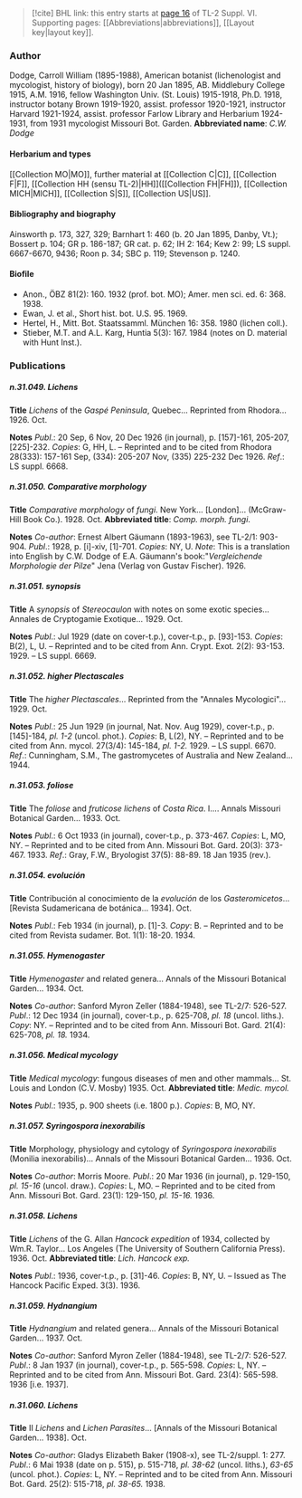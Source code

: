 > [!cite] BHL link: this entry starts at [page 16](https://www.biodiversitylibrary.org/page/33260004) of TL-2 Suppl. VI.
> Supporting pages: [[Abbreviations|abbreviations]], [[Layout key|layout key]].

### Author

Dodge, Carroll William (1895-1988), American botanist (lichenologist and mycologist, history of biology), born 20 Jan 1895, AB. Middlebury College 1915, A.M. 1916, fellow Washington Univ. (St. Louis) 1915-1918, Ph.D. 1918, instructor botany Brown 1919-1920, assist. professor 1920-1921, instructor Harvard 1921-1924, assist. professor Farlow Library and Herbarium 1924-1931, from 1931 mycologist Missouri Bot. Garden. 
**Abbreviated name**: *C.W. Dodge*

#### Herbarium and types

[[Collection MO|MO]], further material at [[Collection C|C]], [[Collection F|F]], [[Collection HH (sensu TL-2)|HH]]([[Collection FH|FH]]), [[Collection MICH|MICH]], [[Collection S|S]], [[Collection US|US]].

#### Bibliography and biography

Ainsworth p. 173, 327, 329; Barnhart 1: 460 (b. 20 Jan 1895, Danby, Vt.); Bossert p. 104; GR p. 186-187; GR cat. p. 62; IH 2: 164; Kew 2: 99; LS suppl. 6667-6670, 9436; Roon p. 34; SBC p. 119; Stevenson p. 1240.

#### Biofile

- Anon., ÖBZ 81(2): 160. 1932 (prof. bot. MO); Amer. men sci. ed. 6: 368. 1938.
- Ewan, J. et al., Short hist. bot. U.S. 95. 1969.
- Hertel, H., Mitt. Bot. Staatssamml. München 16: 358. 1980 (lichen coll.).
- Stieber, M.T. and A.L. Karg, Huntia 5(3): 167. 1984 (notes on D. material with Hunt Inst.).

### Publications

##### n.31.049. Lichens

**Title**
*Lichens* of the *Gaspé Peninsula*, Quebec... Reprinted from Rhodora... 1926. Oct.

**Notes**
*Publ*.: 20 Sep, 6 Nov, 20 Dec 1926 (in journal), p. \[157\]-161, 205-207, \[225\]-232. *Copies*: G, HH, L. – Reprinted and to be cited from Rhodora 28(333): 157-161 Sep, (334): 205-207 Nov, (335) 225-232 Dec 1926.
*Ref*.: LS suppl. 6668.

##### n.31.050. Comparative morphology

**Title**
*Comparative morphology* of *fungi*. New York... \[London\]... (McGraw-Hill Book Co.). 1928. Oct.
**Abbreviated title**: *Comp. morph. fungi*.

**Notes**
*Co-author*: Ernest Albert Gäumann (1893-1963), see TL-2/1: 903-904.
*Publ*.: 1928, p. \[i\]-xiv, \[1\]-701. *Copies*: NY, U.
*Note*: This is a translation into English by C.W. Dodge of E.A. Gäumann's book:"*Vergleichende Morphologie der Pilze*" Jena (Verlag von Gustav Fischer). 1926.

##### n.31.051. synopsis

**Title**
A *synopsis* of *Stereocaulon* with notes on some exotic species... Annales de Cryptogamie Exotique... 1929. Oct.

**Notes**
*Publ*.: Jul 1929 (date on cover-t.p.), cover-t.p., p. \[93\]-153. *Copies*: B(2), L, U. – Reprinted and to be cited from Ann. Crypt. Exot. 2(2): 93-153. 1929. – LS suppl. 6669.

##### n.31.052. higher Plectascales

**Title**
The *higher Plectascales*... Reprinted from the "Annales Mycologici"... 1929. Oct.

**Notes**
*Publ*.: 25 Jun 1929 (in journal, Nat. Nov. Aug 1929), cover-t.p., p. \[145\]-184, *pl. 1-2* (uncol. phot.). *Copies*: B, L(2), NY. – Reprinted and to be cited from Ann. mycol. 27(3/4): 145-184, *pl. 1-2.* 1929. – LS suppl. 6670.
*Ref*.: Cunningham, S.M., The gastromycetes of Australia and New Zealand... 1944.

##### n.31.053. foliose

**Title**
The *foliose* and *fruticose lichens* of *Costa Rica*. I.... Annals Missouri Botanical Garden... 1933. Oct.

**Notes**
*Publ*.: 6 Oct 1933 (in journal), cover-t.p., p. 373-467. *Copies*: L, MO, NY. – Reprinted and to be cited from Ann. Missouri Bot. Gard. 20(3): 373-467. 1933.
*Ref*.: Gray, F.W., Bryologist 37(5): 88-89. 18 Jan 1935 (rev.).

##### n.31.054. evolución

**Title**
Contribución al conocimiento de la *evolución* de los *Gasteromicetos*... \[Revista Sudamericana de botánica... 1934\]. Oct.

**Notes**
*Publ*.: Feb 1934 (in journal), p. \[1\]-3. *Copy*: B. – Reprinted and to be cited from Revista sudamer. Bot. 1(1): 18-20. 1934.

##### n.31.055. Hymenogaster

**Title**
*Hymenogaster* and related genera... Annals of the Missouri Botanical Garden... 1934. Oct.

**Notes**
*Co-author*: Sanford Myron Zeller (1884-1948), see TL-2/7: 526-527.
*Publ*.: 12 Dec 1934 (in journal), cover-t.p., p. 625-708, *pl. 18* (uncol. liths.). *Copy*: NY. – Reprinted and to be cited from Ann. Missouri Bot. Gard. 21(4): 625-708, *pl. 18.* 1934.

##### n.31.056. Medical mycology

**Title**
*Medical mycology*: fungous diseases of men and other mammals... St. Louis and London (C.V. Mosby) 1935. Oct.
**Abbreviated title**: *Medic. mycol.*

**Notes**
*Publ*.: 1935, p. 900 sheets (i.e. 1800 p.). *Copies*: B, MO, NY.

##### n.31.057. Syringospora inexorabilis

**Title**
Morphology, physiology and cytology of *Syringospora inexorabilis* (Monilia inexorabilis)... Annals of the Missouri Botanical Garden... 1936. Oct.

**Notes**
*Co-author*: Morris Moore.
*Publ*.: 20 Mar 1936 (in journal), p. 129-150, *pl. 15-16* (uncol. draw.). *Copies*: L, MO. – Reprinted and to be cited from Ann. Missouri Bot. Gard. 23(1): 129-150, *pl. 15-16.* 1936.

##### n.31.058. Lichens

**Title**
*Lichens* of the G. Allan *Hancock expedition* of 1934, collected by Wm.R. Taylor... Los Angeles (The University of Southern California Press). 1936. Oct.
**Abbreviated title**: *Lich. Hancock exp.*

**Notes**
*Publ*.: 1936, cover-t.p., p. \[31\]-46. *Copies*: B, NY, U. – Issued as The Hancock Pacific Exped. 3(3). 1936.

##### n.31.059. Hydnangium

**Title**
*Hydnangium* and related genera... Annals of the Missouri Botanical Garden... 1937. Oct.

**Notes**
*Co-author*: Sanford Myron Zeller (1884-1948), see TL-2/7: 526-527.
*Publ*.: 8 Jan 1937 (in journal), cover-t.p., p. 565-598. *Copies*: L, NY. – Reprinted and to be cited from Ann. Missouri Bot. Gard. 23(4): 565-598. 1936 \[i.e. 1937\].

##### n.31.060. Lichens

**Title**
II *Lichens* and *Lichen Parasites*... \[Annals of the Missouri Botanical Garden... 1938\]. Oct.

**Notes**
*Co-author*: Gladys Elizabeth Baker (1908-x), see TL-2/suppl. 1: 277.
*Publ*.: 6 Mai 1938 (date on p. 515), p. 515-718, *pl. 38-62* (uncol. liths.), *63-65* (uncol. phot.).
*Copies*: L, NY. – Reprinted and to be cited from Ann. Missouri Bot. Gard. 25(2): 515-718, *pl. 38-65.* 1938.

